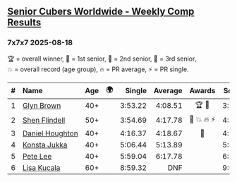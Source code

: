<style>table {white-space: nowrap;}</style>
<link rel="stylesheet" type="text/css" href="/scw-comp/css/flags.css" />

## [Senior Cubers Worldwide - Weekly Comp Results](/scw-comp/results/)
### 7x7x7 2025-08-18

<span style="white-space: nowrap;">🏆 = overall winner</span>, <span style="white-space: nowrap;">🥇 = 1st senior</span>, <span style="white-space: nowrap;">🥈 = 2nd senior</span>, <span style="white-space: nowrap;">🥉 = 3rd senior</span>, <span style="white-space: nowrap;">💥 = overall record (age group)</span>, <span style="white-space: nowrap;">🔥 = PR average</span>, <span style="white-space: nowrap;">⚡ = PR single</span>.

| # | Name | Age | 🌍 | Single | Average | Awards | Solve 1 | Solve 2 | Solve 3 | Video |
| :--: | :-- | :--: | :--: | --: | --: | :--: | --: | --: | --: | :-- |
| 1 | [Glyn Brown](../../persons/glyn_brown/777.md) | 40+ | <i class="flag flag-GB" /> | 3:53.22 | 4:08.51 | 🏆 🥇 | 3:56.47 | 3:53.22 | 4:35.83 | [Desktop](https://www.facebook.com/events/628344336601481/permalink/635563965879518) / [Mobile](https://m.facebook.com/events/628344336601481?view=permalink&id=635563965879518) |
| 2 | [Shen Flindell](../../persons/shen_flindell/777.md) | 50+ | <i class="flag flag-AU" /> | 3:54.69 | 4:17.78 | 🥈 💥 🔥 ⚡ | 4:29.46 | 4:29.19 | 3:54.69 | [Desktop](https://www.facebook.com/events/628344336601481/permalink/633744409394807) / [Mobile](https://m.facebook.com/events/628344336601481?view=permalink&id=633744409394807) |
| 3 | [Daniel Houghton](../../persons/daniel_houghton/777.md) | 40+ | <i class="flag flag-CH" /> | 4:16.37 | 4:18.67 | 🥉 | 4:16.37 | 4:18.53 | 4:21.11 | [Desktop](https://www.facebook.com/events/628344336601481/permalink/636792135756701) / [Mobile](https://m.facebook.com/events/628344336601481?view=permalink&id=636792135756701) |
| 4 | [Konsta Jukka](../../persons/konsta_jukka/777.md) | 40+ | <i class="flag flag-FI" /> | 5:06.44 | 5:13.89 |  | 5:27.13 | 5:06.44 | 5:08.11 | [Desktop](https://www.facebook.com/events/628344336601481/permalink/638207492281832) / [Mobile](https://m.facebook.com/events/628344336601481?view=permalink&id=638207492281832) |
| 5 | [Pete Lee](../../persons/pete_lee/777.md) | 40+ | <i class="flag flag-GB" /> | 5:59.04 | 6:17.78 |  | 6:15.99 | 6:38.32 | 5:59.04 | [Desktop](https://www.facebook.com/events/628344336601481/permalink/638165798952668) / [Mobile](https://m.facebook.com/events/628344336601481?view=permalink&id=638165798952668) |
| 6 | [Lisa Kucala](../../persons/lisa_kucala/777.md) | 60+ | <i class="flag flag-US" /> | 8:59.32 | DNF |  | 9:00.78 | 8:59.32 | DNS | [Desktop](https://www.facebook.com/events/628344336601481/permalink/636989372403644) / [Mobile](https://m.facebook.com/events/628344336601481?view=permalink&id=636989372403644) |

<!-- Global site tag (gtag.js) - Google Analytics -->
<script async src="https://www.googletagmanager.com/gtag/js?id=UA-86348435-3"></script>
<script>window.dataLayer = window.dataLayer || []; function gtag() {dataLayer.push(arguments);} gtag('js', new Date()); gtag('config', 'UA-86348435-3');</script>
